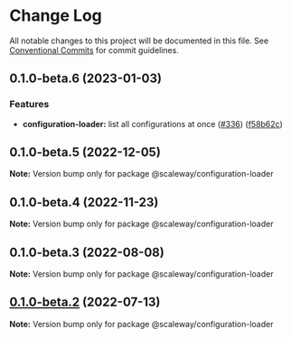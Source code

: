 # Change Log

All notable changes to this project will be documented in this file.
See [Conventional Commits](https://conventionalcommits.org) for commit guidelines.

## 0.1.0-beta.6 (2023-01-03)

### Features

- **configuration-loader:** list all configurations at once ([#336](https://github.com/scaleway/scaleway-sdk-js/issues/336)) ([f58b62c](https://github.com/scaleway/scaleway-sdk-js/commit/f58b62c050dedf9aa8fae71600c2e718f099173a))

## 0.1.0-beta.5 (2022-12-05)

**Note:** Version bump only for package @scaleway/configuration-loader

## 0.1.0-beta.4 (2022-11-23)

**Note:** Version bump only for package @scaleway/configuration-loader

## 0.1.0-beta.3 (2022-08-08)

**Note:** Version bump only for package @scaleway/configuration-loader

## [0.1.0-beta.2](https://github.com/scaleway/scaleway-sdk-js/compare/@scaleway/configuration-loader@0.1.0-beta.1...@scaleway/configuration-loader@0.1.0-beta.2) (2022-07-13)

**Note:** Version bump only for package @scaleway/configuration-loader
